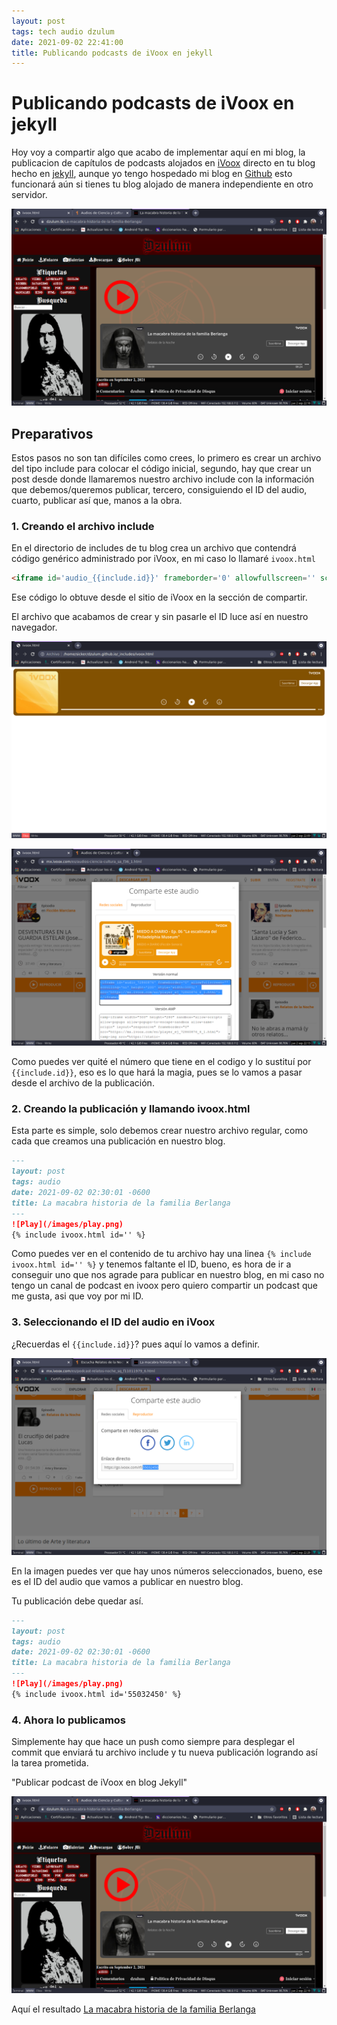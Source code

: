 ```yaml
---
layout: post
tags: tech audio dzulum
date: 2021-09-02 22:41:00
title: Publicando podcasts de iVoox en jekyll
---
```


# Publicando podcasts de iVoox en jekyll

Hoy voy a compartir algo que acabo de implementar aquí en mi blog, la publicacion de capítulos de podcasts alojados en [iVoox](https://ivoox.com) directo en tu blog hecho en [jekyll](https://jekyllrb.com), aunque yo tengo hospedado mi blog en [Github](https://github.com) esto funcionará aún si tienes tu blog alojado de manera independiente en otro servidor.

![Post de iVoox en Jekyll](/images/ivoox/ivoox-jekyll.png)

## Preparativos

Estos pasos no son tan difíciles como crees, lo primero es crear un archivo del tipo include para colocar el código inicial, segundo, hay que crear un post desde donde llamaremos nuestro archivo include con la información que debemos/queremos publicar, tercero, consiguiendo el ID del audio, cuarto, publicar así que, manos a la obra.

### 1. Creando el archivo include

En el directorio de includes de tu blog crea un archivo que contendrá código genérico administrado por iVoox, en mi caso lo llamaré `ivoox.html`

~~~html
<iframe id='audio_{{include.id}}' frameborder='0' allowfullscreen='' scrolling='no' height='200' style='width:100%;' src='https://mx.ivoox.com/es/player_ej_{{include.id}}_6_1.html'></iframe>
~~~

Ese código lo obtuve desde el sitio de iVoox en la sección de compartir.

El archivo que acabamos de crear y sin pasarle el ID luce así en nuestro navegador.

![Post de iVoox en Jekyll](/images/ivoox/ivoox.html.png)

![Post de iVoox en Jekyll](/images/ivoox/ivoox-codigo.png)

Como puedes ver quité el número que tiene en el codigo y lo sustituí por `{{include.id}}`, eso es lo que hará la magia, pues se lo vamos a pasar desde el archivo de la publicación.

### 2. Creando la publicación y llamando ivoox.html

Esta parte es simple, solo debemos crear nuestro archivo regular, como cada que creamos una publicación en nuestro blog.

~~~markdown
---
layout: post
tags: audio
date: 2021-09-02 02:30:01 -0600
title: La macabra historia de la familia Berlanga
---
![Play](/images/play.png)
{% include ivoox.html id='' %}

~~~

Como puedes ver en el contenido de tu archivo hay una linea `{% include ivoox.html id='' %}` y tenemos faltante el ID, bueno, es hora de ir a conseguir uno que nos agrade para publicar en nuestro blog, en mi caso no tengo un canal de podcast en ivoox pero quiero compartir un podcast que me gusta, asi que voy por mi ID.


### 3. Seleccionando el ID del audio en iVoox

¿Recuerdas el `{{include.id}}`? pues aquí lo vamos a definir.

![Seleccionando iVoox ID](/images/ivoox/ivoox-id.png)

En la imagen puedes ver que hay unos números seleccionados, bueno, ese es el ID del audio que vamos a publicar en nuestro blog.

Tu publicación debe quedar así.

~~~markdown
---
layout: post
tags: audio
date: 2021-09-02 02:30:01 -0600
title: La macabra historia de la familia Berlanga
---
![Play](/images/play.png)
{% include ivoox.html id='55032450' %}

~~~

### 4. Ahora lo publicamos

Simplemente hay que hace un push como siempre para desplegar el commit que enviará tu archivo include y tu nueva publicación logrando así la tarea prometida.

"Publicar podcast de iVoox en blog Jekyll"

![Post de iVoox en Jekyll](/images/ivoox/ivoox-jekyll.png)

Aquí el resultado [La macabra historia de la familia Berlanga](https://dzulum.tk/La-macabra-historia-de-la-familia-Berlanga/)